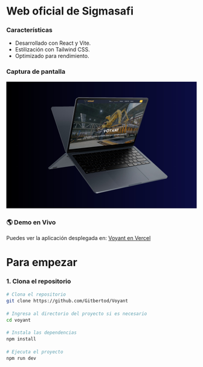 # Web oficial de Sigmasafi

### Características
- Desarrollado con React y Vite.
- Estilización con Tailwind CSS.
- Optimizado para rendimiento.

### Captura de pantalla 
![Captura de pantalla](./Voyant/public/captura1.jpeg)


### 🌎 Demo en Vivo

Puedes ver la aplicación desplegada en: [Voyant en Vercel](https://voyant-chi.vercel.app/)

 

# Para empezar

### 1. Clona el repositorio

```bash
# Clona el repositorio
git clone https://github.com/Gitbertod/Voyant

# Ingresa al directorio del proyecto si es necesario
cd voyant

# Instala las dependencias
npm install

# Ejecuta el proyecto
npm run dev
